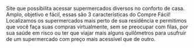 Site que possibilita acessar supermercados diversos no conforto de casa.
Amplo, objetivo e fácil, essas são 3 características do Compre Fácil! Localizamos os supermercados mais perto de sua residência e permitimos que você faça suas compras virtualmente, sem se preocupar com filas, por sua saúde em risco ou ter que viajar mais alguns quilômetros para usufruir de um supermercado com preço mais acessível que de outro.

